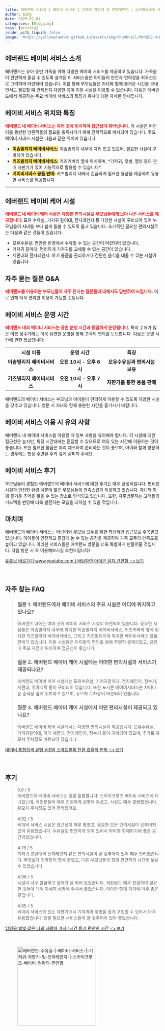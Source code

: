 ```yaml
---
title: 에버랜드 수유실 | 베이비 서비스 | 기저귀 자판기 및 전자레인지 | 스카이크루즈 베이비 엄마의 편안함
author: bing
date: 2025-02-01
categories: [Blogging]
tags: [writing]
render_with_liquid: false
image: 'https://yellowplanner.github.io/assets/img/thumbnail/에버랜드-수유실-|-베이비-서비스-|-기저귀-자판기-및-전자레인지-|-스카이크루즈-베이비-엄마의-편안함.webp'
---
```



<h2 id='에버랜드 베이비 서비스 소개'>에버랜드 베이비 서비스 소개</h2>

<p>에버랜드는 유아 동반 가족을 위해 다양한 베이비 서비스를 제공하고 있습니다. 가족들이 편안하게 즐길 수 있도록 설계된 이 서비스들은 아이들의 안전과 편의성을 최우선으로 고려하며 마련되어 있습니다. 이를 통해 부모님들은 자녀와 함께 즐거운 시간을 보내면서도 필요할 때 언제든지 다양한 육아 지원 시설을 이용할 수 있습니다. 다음은 에버랜드에서 제공하는 주요 베이비 서비스의 특징과 위치에 대한 자세한 안내입니다.</p>

<h2 id='베이비 서비스 위치와 특징'>베이비 서비스 위치와 특징</h2>

<p><b><span style="color: #ee2323;">에버랜드 내 베이비 서비스는 여러 곳에 위치하여 접근성이 뛰어납니다.</span></b> 각 시설은 어린이를 동반한 방문객들의 필요를 충족시키기 위해 전략적으로 배치되어 있습니다. 주요 베이비 서비스 시설은 다음과 같은 위치에 있습니다:</p>

<ul>
    <li><b><span style="background-color: #ffe066;">이솝빌리지 베이비서비스:</span></b> 이솝빌리지 내부에 자리 잡고 있으며, 필요한 시설이 구비되어 있습니다.</li>
    <li><b><span style="background-color: #ffe066;">키즈빌리지 베이비서비스:</span></b> 키즈커버리 옆에 위치하며, *기저귀, 젖병, 젤리 등의 판매 자판기가 있어 기능적으로 활용할 수 있습니다*.</li>
    <li><b><span style="background-color: #ffe066;">베이비서비스 용품 판매:</span></b> 키즈빌리지 내에서 긴급하게 필요한 용품을 제공하여 유용한 서비스를 제공합니다.</li>
</ul>

<hr />

<h2 id='에버랜드 베이비 케어 시설'>에버랜드 베이비 케어 시설</h2>

<p><b><span style="color: #ee2323;">에버랜드 내 베이비 케어 시설은 다양한 편의시설로 부모님들에게 보다 나은 서비스를 제공합니다.</span></b> 모유 수유실, 기저귀 갈이대, 전자레인지 등 다양한 시설이 구비되어 있어 부모님들이 자녀를 보다 쉽게 돌볼 수 있도록 돕고 있습니다. 추가적인 필요한 편의시설로는 다음과 같은 것들이 있습니다:</p>

<ul>
    <li>모유수유실: 편안한 환경에서 수유할 수 있는 공간이 마련되어 있습니다.</li>
    <li>기저귀 갈이대: 편리하게 기저귀를 교체할 수 있는 공간이 있습니다.</li>
    <li>세면대와 전자레인지: 아기 용품을 관리하거나 간단한 음식을 데울 수 있는 시설이 있습니다.</li>
</ul>

<h2 id='자주 묻는 질문 Q&A'>자주 묻는 질문 Q&A</h2>

<p><b><span style="color: #ee2323;">에버랜드를 이용하는 부모님들이 자주 던지는 질문들에 대해서도 답변하여 드립니다</span></b>. 이로 인해 더욱 편리한 이용이 가능할 것입니다.</p>

<h2 id='베이비 서비스 운영 시간'>베이비 서비스 운영 시간</h2>

<p><b><span style="color: #ee2323;">에버랜드 내의 베이비 서비스는 공원 운영 시간과 동일하게 운영됩니다.</span></b> 특히 수요가 많은 여름 성수기에는 더욱 유연한 운영을 통해 고객의 편의를 도모합니다. 다음은 운영 시간에 관한 정보입니다:</p>

<table>
    <tr>
        <td style="text-align: center; height: 17px;"><b>시설 이름</b></td>
        <td style="text-align: center; height: 17px;"><b>운영 시간</b></td>
        <td style="text-align: center; height: 17px;"><b>특징</b></td>
    </tr>
    <tr>
        <td style="text-align: center; height: 17px;"><b>이솝빌리지 베이비서비스</b></td>
        <td style="text-align: center; height: 17px;"><b>오전 10시 - 오후 6시</b></td>
        <td style="text-align: center; height: 17px;"><b>모유수유실과 편의시설 보유</b></td>
    </tr>
    <tr>
        <td style="text-align: center; height: 17px;"><b>키즈빌리지 베이비서비스</b></td>
        <td style="text-align: center; height: 17px;"><b>오전 10시 - 오후 7시</b></td>
        <td style="text-align: center; height: 17px;"><b>자판기를 통한 용품 판매</b></td>
    </tr>
</table>

<p>에버랜드의 베이비 서비스는 부모님과 아이들이 편리하게 이용할 수 있도록 다양한 시설을 갖추고 있습니다. 방문 시 자녀와 함께 충분한 시간을 즐기시기 바랍니다.</p>

<h2 id='베이비 서비스 이용 시 유의 사항'>베이비 서비스 이용 시 유의 사항</h2>

<p>에버랜드 내 베이비 서비스를 이용할 때 일부 사항을 유의해야 합니다. 각 시설에 대한 접근성은 높지만, 특정 시간대에는 혼잡할 수 있으므로 여유 있는 시간에 이용하는 것이 좋습니다. 또한 필요한 물품은 미리 체크하여 준비하는 것이 좋으며, 아이와 함께 방문하는 경우에는 항상 주변을 주의 깊게 살펴봐 주세요.</p>

<h2 id='베이비 서비스 후기'>베이비 서비스 후기</h2>

<p>부모님들이 경험한 에버랜드의 베이비 서비스에 대한 후기는 매우 긍정적입니다. 편리한 시설과 안전한 환경 덕분에 많은 부모님들이 만족스럽게 이용하고 있습니다. 자녀와 함께 즐거운 추억을 쌓을 수 있는 장소로 인식되고 있습니다. 또한, 자주방문하는 고객들의 피드백을 반영해 더욱 발전하는 모습을 대하실 수 있을 것입니다.</p>

<h2 id='마치며'>마치며</h2>

<p>에버랜드의 베이비 서비스는 어린이와 부모님 모두를 위한 혁신적인 접근으로 주목받고 있습니다. 아이들이 안전하고 즐겁게 놀 수 있는 공간을 제공하여 가족 모두의 만족도를 높이고 있습니다. 이러한 서비스들은 에버랜드 방문을 더욱 특별하게 만들어줄 것입니다. 다음 방문 시 꼭 이용해보시길 추천드립니다!</p>


<p><a class="click-button" title="유튜브 바로가기 www.youtube.comㅣ바탕화면 아이콘 설치 간편함" href="https://yellowplanner.github.io/posts/%EC%9C%A0%ED%8A%9C%EB%B8%8C-%EB%B0%94%EB%A1%9C%EA%B0%80%EA%B8%B0-www.youtube.com%E3%85%A3%EB%B0%94%ED%83%95%ED%99%94%EB%A9%B4-%EC%95%84%EC%9D%B4%EC%BD%98-%EC%84%A4%EC%B9%98-%EA%B0%84%ED%8E%B8%ED%95%A8/" rel="dofollow">유튜브 바로가기 www.youtube.comㅣ바탕화면 아이콘 설치 간편함 👈 보기</a></p><br>
<h2 id='자주_찾는_FAQ'>자주 찾는 FAQ</h2>
<div itemscope="" itemtype="https://schema.org/FAQPage"> 
<blockquote> 
<div itemscope="" itemprop="mainEntity" itemtype="https://schema.org/Question"> 
<h3 itemprop="name">질문 1. 에버랜드에서 베이비 서비스의 주요 시설은 어디에 위치하고 있나요?</h3> 
<div itemscope="" itemprop="acceptedAnswer" itemtype="https://schema.org/Answer"> 
<span itemprop="text"> 
<p>에버랜드 내에는 여러 곳에 베이비 서비스 시설이 마련되어 있습니다. 중요한 시설들은 이솝빌리지 내부에 위치한 이솝빌리지 베이비서비스, 키즈커버리 옆에 위치한 키즈빌리지 베이비서비스, 그리고 키즈빌리지에 위치한 베이비서비스 용품 판매가 있습니다. 이들 시설들은 아이들의 편의를 위해 특별히 설계되었고, 공원 내 주요 지점에 위치하여 접근성이 좋습니다.</p> 
</span> 
</div> 
</div> 

<div itemscope="" itemprop="mainEntity" itemtype="https://schema.org/Question"> 
<h3 itemprop="name">질문 2. 에버랜드 베이비 케어 시설에는 어떠한 편의시설과 서비스가 제공되나요?</h3> 
<div itemscope="" itemprop="acceptedAnswer" itemtype="https://schema.org/Answer"> 
<span itemprop="text"> 
<p>에버랜드 베이비 케어 시설에는 모유수유실, 기저귀갈이대, 전자레인지, 정수기, 세면대, 유아식탁 등이 구비되어 있습니다. 또한 포시즌 베이비서비스는 차이나문 중식당 옆에 위치하고 있으며, 유모차 주차장이 마련되어 있습니다.</p> 
</span> 
</div> 
</div> 

<div itemscope="" itemprop="mainEntity" itemtype="https://schema.org/Question"> 
<h3 itemprop="name">질문 3. 에버랜드 베이비 케어 시설에서 어떤 편의시설이 제공되고 있나요?</h3> 
<div itemscope="" itemprop="acceptedAnswer" itemtype="https://schema.org/Answer"> 
<span itemprop="text"> 
<p>에버랜드 베이비 케어 시설에서는 다양한 편의시설이 제공됩니다. 모유수유실, 기저귀갈이대, 아기 세면대, 전자레인지, 정수기 등이 구비되어 있으며, 추가로 유모차 주차장도 마련되어 있습니다.</p> 
</span> 
</div> 
</div> 
</blockquote> 
</div>
<p><a class="click-button" title="네이버 통합검색 뷰탭 VIEW 스마트블록 전환 효율적 변화" href="https://yellowplanner.github.io/posts/%EB%84%A4%EC%9D%B4%EB%B2%84-%ED%86%B5%ED%95%A9%EA%B2%80%EC%83%89-%EB%B7%B0%ED%83%AD-VIEW-%EC%8A%A4%EB%A7%88%ED%8A%B8%EB%B8%94%EB%A1%9D-%EC%A0%84%ED%99%98-%ED%9A%A8%EC%9C%A8%EC%A0%81-%EB%B3%80%ED%99%94/" rel="dofollow">네이버 통합검색 뷰탭 VIEW 스마트블록 전환 효율적 변화 👈 보기</a></p><br>
<h2 id='후기'>후기</h2>
<div itemscope itemtype="https://schema.org/Product">
  <blockquote>
  <div itemprop="review" itemscope itemtype="https://schema.org/Review">
      <div itemprop="reviewRating" itemscope itemtype="https://schema.org/Rating"> <span itemprop="ratingValue">5.0</span> / <span itemprop="bestRating">5</span> </div>
      <span itemprop="reviewBody">에버랜드의 베이비 서비스는 정말 훌륭합니다! 스카이크루즈 베이비 서비스에 다녀왔는데, 직원분들이 매우 친절하게 설명해 주셨고, 시설도 매우 깔끔했습니다. 유모차 주차장도 있어 편리했어요.</span>
  </div>
  <br>
  <div itemprop="review" itemscope itemtype="https://schema.org/Review">
      <div itemprop="reviewRating" itemscope itemtype="https://schema.org/Rating"> <span itemprop="ratingValue">4.92</span> / <span itemprop="bestRating">5</span> </div>
      <span itemprop="reviewBody">베이비 서비스 시설은 접근성이 매우 좋았고, 필요한 모든 편의시설이 갖추어져 있어 유용했습니다. 수유실도 편안하게 되어 있어서 아이와 함께하기에 좋은 공간이었습니다.</span>
  </div>
  <br>
  <div itemprop="review" itemscope itemtype="https://schema.org/Review">
      <div itemprop="reviewRating" itemscope itemtype="https://schema.org/Rating"> <span itemprop="ratingValue">4.79</span> / <span itemprop="bestRating">5</span> </div>
      <span itemprop="reviewBody">기저귀 교환대와 전자레인지 같은 편의시설이 잘 갖추어져 있어 매우 편리했습니다. 무엇보다 청결함이 맘에 들었고, 다른 부모님들과 함께 편안하게 시간을 보낼 수 있었습니다.</span>
  </div>
  <br>
  <div itemprop="review" itemscope itemtype="https://schema.org/Review">
      <div itemprop="reviewRating" itemscope itemtype="https://schema.org/Rating"> <span itemprop="ratingValue">4.96</span> / <span itemprop="bestRating">5</span> </div>
      <span itemprop="reviewBody">시설이 너무 깔끔하고 정리가 잘 되어 있었습니다. 직원들도 매우 친절하여 필요한 것들에 대해 자세히 설명해 주셔서 좋았습니다. 아이와 함께 가기에 아주 좋은 곳입니다.</span>
  </div>
  <br>
  <div itemprop="review" itemscope itemtype="https://schema.org/Review">
      <div itemprop="reviewRating" itemscope itemtype="https://schema.org/Rating"> <span itemprop="ratingValue">4.95</span> / <span itemprop="bestRating">5</span> </div>
      <span itemprop="reviewBody">베이비 서비스에 있는 자판기에서 기저귀와 젖병을 쉽게 구입할 수 있어서 아주 유용했습니다. 정말 필요한 서비스들이 잘 갖추어져 있어 좋았습니다.</span>
  </div>
  </blockquote>
</div>
<p><a class="click-button" title="임영웅 별빛 같은 나의 사랑아 가사 1시간 듣기 편안한 시간" href="https://yellowplanner.github.io/posts/%EC%9E%84%EC%98%81%EC%9B%85-%EB%B3%84%EB%B9%9B-%EA%B0%99%EC%9D%80-%EB%82%98%EC%9D%98-%EC%82%AC%EB%9E%91%EC%95%84-%EA%B0%80%EC%82%AC-1%EC%8B%9C%EA%B0%84-%EB%93%A3%EA%B8%B0-%ED%8E%B8%EC%95%88%ED%95%9C-%EC%8B%9C%EA%B0%84/" rel="dofollow">임영웅 별빛 같은 나의 사랑아 가사 1시간 듣기 편안한 시간 👈 보기</a></p><br>
<figure class="image"><img src="https://yellowplanner.github.io/assets/img/thumbnail/에버랜드-수유실-|-베이비-서비스-|-기저귀-자판기-및-전자레인지-|-스카이크루즈-베이비-엄마의-편안함.webp" alt="에버랜드-수유실-|-베이비-서비스-|-기저귀-자판기-및-전자레인지-|-스카이크루즈-베이비-엄마의-편안함" width="256" height="256"></figure>